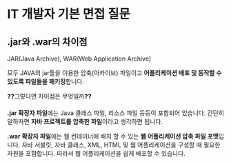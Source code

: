 # IT 개발자 기본 면접 질문

## .jar와 .war의 차이점

JAR(Java Archive), WAR(Web Application Archive)

모두 JAVA의 jar툴을 이용한 압축(아카이브) 파일이고 **어플리케이션 배포 및 동작할 수 있도록 파일들을 패키징**합니다.

❓❓그렇다면 차이점은 무엇일까❓❓

**.jar 확장자 파일**에는 Java 클래스 파일, 리소스 파일 등등이 포함되어 있습니다.  간단히 말하자면 **자바 프로젝트를 압축한 파일**이라고 생각하면 됩니다.

**.war 확장자 파일**에는 웹 컨테이너에 배치 할 수 있는 **웹 어플리케이션 압축 파일 포맷**입니다. 자바 서블릿, 자바 클래스, XML, HTML 및 웹 어플리케이션을 구성할 때 필요한 자원을 포함합니다. 따라서 웹 어플리케이션을 쉽게 배포할 수 있습니다.

